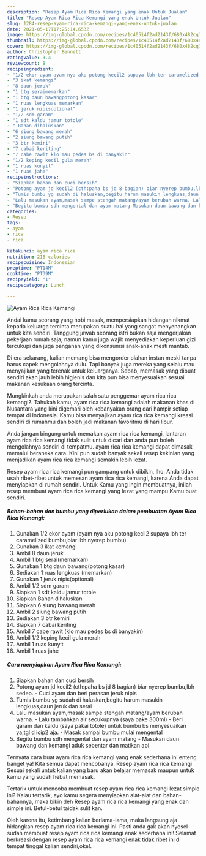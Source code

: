 ```yaml
---
description: "Resep Ayam Rica Rica Kemangi yang enak Untuk Jualan"
title: "Resep Ayam Rica Rica Kemangi yang enak Untuk Jualan"
slug: 1284-resep-ayam-rica-rica-kemangi-yang-enak-untuk-jualan
date: 2021-05-17T17:25:14.653Z
image: https://img-global.cpcdn.com/recipes/1c40514f2ad2143f/680x482cq70/ayam-rica-rica-kemangi-foto-resep-utama.jpg
thumbnail: https://img-global.cpcdn.com/recipes/1c40514f2ad2143f/680x482cq70/ayam-rica-rica-kemangi-foto-resep-utama.jpg
cover: https://img-global.cpcdn.com/recipes/1c40514f2ad2143f/680x482cq70/ayam-rica-rica-kemangi-foto-resep-utama.jpg
author: Christopher Bennett
ratingvalue: 3.4
reviewcount: 8
recipeingredient:
- "1/2 ekor ayam ayam nya aku potong kecil2 supaya lbh ter caramelized bumbubiar lbh nyerep bumbu"
- "3 ikat kemangi"
- "8 daun jeruk"
- "1 btg seraimemarkan"
- "1 btg daun bawangpotong kasar"
- "1 ruas lengkuas memarkan"
- "1 jeruk nipisoptional"
- "1/2 sdm garam"
- "1 sdt kaldu jamur totole"
- " Bahan dihaluskan"
- "6 siung bawang merah"
- "2 siung bawang putih"
- "3 btr kemiri"
- "7 cabai keriting"
- "7 cabe rawit klo mau pedes bs di banyakin"
- "1/2 keping kecil gula merah"
- "1 ruas kunyit"
- "1 ruas jahe"
recipeinstructions:
- "Siapkan bahan dan cuci bersih"
- "Potong ayam jd kecil2 (cth:paha bs jd 8 bagian) biar nyerep bumbu,lbh sedep. Cuci ayam dan beri perasan jeruk nipis"
- "Tumis bumbu yg sudah di haluskan,begitu harum masukin lengkuas,daun jeruk dan serai"
- "Lalu masukan ayam,masak sampe stengah matang/ayam berubah warna. Lalu tambahkan air secukupnya (saya pake 300ml) Beri garam dan kaldu (saya pakai totole) untuk bumbu bs menyesuaikan ya,tgl d icip2 aja. Masak sampai bumbu mulai mengental"
- "Begitu bumbu sdh mengental dan ayam matang Masukan daun bawang dan kemangi aduk sebentar dan matikan api"
categories:
- Resep
tags:
- ayam
- rica
- rica

katakunci: ayam rica rica 
nutrition: 216 calories
recipecuisine: Indonesian
preptime: "PT14M"
cooktime: "PT39M"
recipeyield: "1"
recipecategory: Lunch

---
```



![Ayam Rica Rica Kemangi](https://img-global.cpcdn.com/recipes/1c40514f2ad2143f/680x482cq70/ayam-rica-rica-kemangi-foto-resep-utama.jpg)

Andai kamu seorang yang hobi masak, mempersiapkan hidangan nikmat kepada keluarga tercinta merupakan suatu hal yang sangat menyenangkan untuk kita sendiri. Tanggung jawab seorang istri bukan saja mengerjakan pekerjaan rumah saja, namun kamu juga wajib menyediakan keperluan gizi tercukupi dan juga panganan yang dikonsumsi anak-anak mesti mantab.

Di era  sekarang, kalian memang bisa mengorder olahan instan meski tanpa harus capek mengolahnya dulu. Tapi banyak juga mereka yang selalu mau menyajikan yang terenak untuk keluarganya. Sebab, memasak yang dibuat sendiri akan jauh lebih higienis dan kita pun bisa menyesuaikan sesuai makanan kesukaan orang tercinta. 



Mungkinkah anda merupakan salah satu penggemar ayam rica rica kemangi?. Tahukah kamu, ayam rica rica kemangi adalah makanan khas di Nusantara yang kini digemari oleh kebanyakan orang dari hampir setiap tempat di Indonesia. Kamu bisa menyajikan ayam rica rica kemangi kreasi sendiri di rumahmu dan boleh jadi makanan favoritmu di hari libur.

Anda jangan bingung untuk memakan ayam rica rica kemangi, lantaran ayam rica rica kemangi tidak sulit untuk dicari dan anda pun boleh mengolahnya sendiri di tempatmu. ayam rica rica kemangi dapat dimasak memalui beraneka cara. Kini pun sudah banyak sekali resep kekinian yang menjadikan ayam rica rica kemangi semakin lebih lezat.

Resep ayam rica rica kemangi pun gampang untuk dibikin, lho. Anda tidak usah ribet-ribet untuk memesan ayam rica rica kemangi, karena Anda dapat menyiapkan di rumah sendiri. Untuk Kamu yang ingin membuatnya, inilah resep membuat ayam rica rica kemangi yang lezat yang mampu Kamu buat sendiri.

<!--inarticleads1-->

##### Bahan-bahan dan bumbu yang diperlukan dalam pembuatan Ayam Rica Rica Kemangi:

1. Gunakan 1/2 ekor ayam (ayam nya aku potong kecil2 supaya lbh ter caramelized bumbu,biar lbh nyerep bumbu)
1. Gunakan 3 ikat kemangi
1. Ambil 8 daun jeruk
1. Ambil 1 btg serai(memarkan)
1. Gunakan 1 btg daun bawang(potong kasar)
1. Sediakan 1 ruas lengkuas (memarkan)
1. Gunakan 1 jeruk nipis(optional)
1. Ambil 1/2 sdm garam
1. Siapkan 1 sdt kaldu jamur totole
1. Siapkan  Bahan dihaluskan
1. Siapkan 6 siung bawang merah
1. Ambil 2 siung bawang putih
1. Sediakan 3 btr kemiri
1. Siapkan 7 cabai keriting
1. Ambil 7 cabe rawit (klo mau pedes bs di banyakin)
1. Ambil 1/2 keping kecil gula merah
1. Ambil 1 ruas kunyit
1. Ambil 1 ruas jahe




<!--inarticleads2-->

##### Cara menyiapkan Ayam Rica Rica Kemangi:

1. Siapkan bahan dan cuci bersih
1. Potong ayam jd kecil2 (cth:paha bs jd 8 bagian) biar nyerep bumbu,lbh sedep. - Cuci ayam dan beri perasan jeruk nipis
1. Tumis bumbu yg sudah di haluskan,begitu harum masukin lengkuas,daun jeruk dan serai
1. Lalu masukan ayam,masak sampe stengah matang/ayam berubah warna. - Lalu tambahkan air secukupnya (saya pake 300ml) - Beri garam dan kaldu (saya pakai totole) untuk bumbu bs menyesuaikan ya,tgl d icip2 aja. - Masak sampai bumbu mulai mengental
1. Begitu bumbu sdh mengental dan ayam matang - Masukan daun bawang dan kemangi aduk sebentar dan matikan api




Ternyata cara buat ayam rica rica kemangi yang enak sederhana ini enteng banget ya! Kita semua dapat mencobanya. Resep ayam rica rica kemangi Sesuai sekali untuk kalian yang baru akan belajar memasak maupun untuk kamu yang sudah hebat memasak.

Tertarik untuk mencoba membuat resep ayam rica rica kemangi lezat simple ini? Kalau tertarik, ayo kamu segera menyiapkan alat-alat dan bahan-bahannya, maka bikin deh Resep ayam rica rica kemangi yang enak dan simple ini. Betul-betul taidak sulit kan. 

Oleh karena itu, ketimbang kalian berlama-lama, maka langsung aja hidangkan resep ayam rica rica kemangi ini. Pasti anda gak akan nyesel sudah membuat resep ayam rica rica kemangi enak sederhana ini! Selamat berkreasi dengan resep ayam rica rica kemangi enak tidak ribet ini di tempat tinggal kalian sendiri,oke!.

